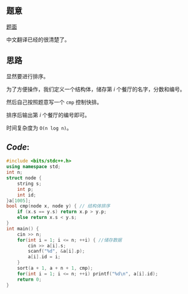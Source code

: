 ## 题意

[题面](https://www.luogu.com.cn/problem/AT4738)

中文翻译已经的很清楚了。

## 思路

显然要进行排序。

为了方便操作，我们定义一个结构体，储存第 $i$ 个餐厅的名字，分数和编号。

然后自己按照题意写一个 ```cmp``` 控制快排。

排序后输出第 $i$ 个餐厅的编号即可。

时间复杂度为 $\texttt{O(n log n)}$。

## $Code:$

```cpp
#include <bits/stdc++.h>
using namespace std;
int n;
struct node {
	string s;
	int p;
	int id;
}a[1005];
bool cmp(node x, node y) { // 结构体排序 
	if (x.s == y.s) return x.p > y.p;
	else return x.s < y.s;
}
int main() {
	cin >> n;
	for(int i = 1; i <= n; ++i) { //储存数据 
		cin >> a[i].s;
		scanf("%d", &a[i].p);
		a[i].id = i;
	}
	sort(a + 1, a + n + 1, cmp);
	for(int i = 1; i <= n; ++i) printf("%d\n", a[i].id);
	return 0;
}
```